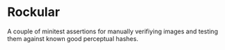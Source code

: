 # Rockular

A couple of minitest assertions for manually verifiying images and testing
them against known good perceptual hashes.
